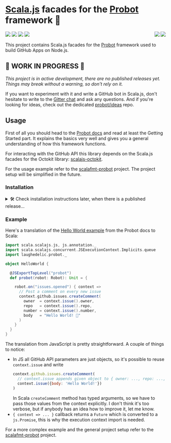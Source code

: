 # [Scala.js] facades for the [Probot] framework :robot:

[<img align="right" src="https://img.shields.io/badge/probot-7.0.0--typescript.4-blue.svg">](https://www.npmjs.com/package/probot/v/7.0.0-typescript.4)
[<img align="right" src="https://www.scala-js.org/assets/badges/scalajs-0.6.17.svg">](https://www.scala-js.org)
[![](https://travis-ci.com/laughedelic/scalajs-probot.svg?branch=master)](https://travis-ci.com/laughedelic/scalajs-probot)
[![](http://img.shields.io/github/release/laughedelic/scalajs-probot/all.svg)](https://github.com/laughedelic/scalajs-probot/releases/latest)
[![](https://img.shields.io/badge/license-MPL--2.0-blue.svg)](https://www.tldrlegal.com/l/mpl-2.0)
[![](https://img.shields.io/badge/contact-gitter_chat-dd1054.svg)](https://gitter.im/laughedelic/scalajs-probot)

This project contains Scala.js facades for the [Probot] framework used to build GitHub Apps on Node.js.

## 🚧 WORK IN PROGRESS 🚧

_This project is in active development, there are no published releases yet. Things may break without a warning, so don't rely on it._

If you want to experiment with it and write a GitHub bot in Scala.js, don't hesitate to write to the [Gitter chat](https://gitter.im/laughedelic/scalajs-probot) and ask any questions. And if you're looking for ideas, check out the dedicated [probot/ideas](https://github.com/probot/ideas) repo.

## Usage

First of all you should head to the [Probot docs](https://probot.github.io/docs/) and read at least the Getting Started part. It explains the basics very well and gives you a general understanding of how this framework functions.

For interacting with the GitHub API this library depends on the Scala.js facades for the Octokit library: [scalajs-octokit](https://github.com/laughedelic/scalajs-octokit).

For the usage example refer to the [scalafmt-probot](https://github.com/laughedelic/scalafmt-probot) project. The project setup will be simplified in the future.

### Installation

<details><summary>🛠 Check installation instructions later, when there is a published release...</summary>

1. Add Probot dependency to your project. It's important that the version of the underlying JS library matches the one this facade is built for.

    * If it's a Node.js project where you manage dependencies with npm, run
        ```shell
        npm install probot@next --save
        ```

    * If it's a Scala.js project use [scalajs-bundler] and add to your `build.sbt`:
        ```scala
        Compile/npmDependencies += "probot" -> "7.0.0-typescript.4"
        ```

    These facades are based on the [TypeScript version of Probot](https://github.com/probot/probot/pull/372) which is not released yet, but is available under the `next` version tag.

2. Add facades dependency to your `build.sbt`:
    ```scala
    resolvers += Resolver.jcenterRepo
    libraryDependencies += "laughedelic" %%% "scalajs-probot" % "<version>"
    ```
    (see the latest release version on the badge above)

</details>

### Example

Here's a translation of the [Hello World example](https://probot.github.io/docs/hello-world/) from the Probot docs to Scala:

```scala
import scala.scalajs.js, js.annotation._
import scala.scalajs.concurrent.JSExecutionContext.Implicits.queue
import laughedelic.probot._

object HelloWorld {

  @JSExportTopLevel("probot")
  def probot(robot: Robot): Unit = {

    robot.on("issues.opened") { context =>
      // Post a comment on every new issue
      context.github.issues.createComment(
        owner  = context.issue().owner,
        repo   = context.issue().repo,
        number = context.issue().number,
        body   = "Hello World! 👋"
      )
    }
  }
}
```

The translation from JavaScript is pretty straightforward. A couple of things to notice:

* In JS all GitHub API parameters are just objects, so it's possible to reuse `context.issue` and write
    ```javascript
    context.github.issues.createComment(
      // context.issue appends given object to { owner: ..., repo: ..., number: ... }
      context.issue({body: 'Hello World!'})
    )
    ```
    In Scala `createComment` method has typed arguments, so we have to pass those values from the context explicitly. I don't think it's too verbose, but if anybody has an idea how to improve it, let me know.
* `{ context => ... }` callback returns a `Future` which is converted to a `js.Promise`, this is why the execution context import is needed.

For a more complex example and the general project setup refer to the [scalafmt-probot](https://github.com/laughedelic/scalafmt-probot) project.


[Scala.js]: https://www.scala-js.org
[Probot]: https://probot.github.io
